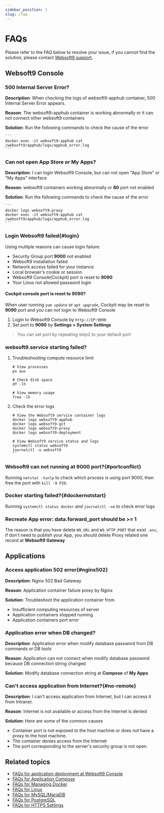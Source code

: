 ```yaml
---
sidebar_position: 1
slug: /faq
---
```


# FAQs

Please refer to the FAQ below to resolve your issue, if you cannot find the solution, please contact [Websoft9 support](./helpdesk). 

## Websoft9 Console

### 500 Internal Server Error?

**Description**: When checking the logs of websoft9-apphub container, 500 Internal Server Error appears.  

**Reason**: The websoft9-apphub container is working abnormally or it can not connect other websoft9 containers  

**Solution**: Run the following commands to check the cause of the error   

    ```
    docker exec -it websoft9-apphub cat /websoft9/apphub/logs/apphub_error.log
    ```

### Can not open App Store or My Apps?

**Description**: I can login Websoft9 Console, but can not open "App Store" or "My Apps" interface   

**Reason**: websoft9 containers working abnormally or **80** port not enabled

**Solution**: Run the following commands to check the cause of the error   

    ```
    docker logs websoft9-proxy
    docker exec -it websoft9-apphub cat /websoft9/apphub/logs/apphub_error.log
    ```

### Login Websoft9 failed{#login}

Using multiple reasons can cause login failure:

* Security Group port **9000** not enabled
* Websoft9 installation failed
* Network access failed for your instance
* Local browser's cookie or session
* Websoft9 Console(Cockpit) port is reset to **9090**
* Your Linux not allowed password login

#### Cockpit console port is reset to 9090?

When user running `yum update` or `apt upgrade`, Cockpit may be reset to **9090** port and you can not login to Websoft9 Console

1. Login to Websoft9 Console by `http://IP:9090`
2. Set port to **9090** by **Settings > System Settings**

> You can set port by repeating step2 to your default port

### websoft9.service starting failed?

1. Troubleshooting compute resource limit
    ```shell
    # View processes
    ps aux

    # Check disk space
    df -lh

    # View memory usage
    free -lh
    ```

2. Check the error logs
    ```shell
    # View the Websoft9 service container logs
    docker logs websoft9-apphub
    docker logs websoft9-git
    docker logs websoft9-proxy
    docker logs websoft9-deployment

    # View Websoft9 service status and logs
    systemctl status websoft9
    journalctl -u websoft9
    ``

### Websoft9 can not running at 9000 port?{#portconflict}

Running `netstat -tunlp` to check which process is using port 9000, then free the port with `kill -9 PID`.

### Docker starting failed?{#dockernotstart}

Running `systemctl status docker` and `journalctl -xe` to check error logs

### Recreate App error: data.forward_port should be >= 1

The reason is that you have delete `W9_URL` and `W9_HTTP_PORT` that exist `.env`, if don't need to publish your App, you should delete Proxy related one record at **Websoft9 Gateway**

## Applications

### Access application 502 error{#nginx502}

**Description**: Nginx 502 Bad Gateway  

**Reason**: Application container failure proxy by Nginx  

**Solution**: Troubleshoot the application container from

- Insufficient computing resources of server
- Application containers stopped running
- Application containers port error


### Application error when DB changed?

**Description**: Application error when modify database password from DB commands or DB tools  

**Reason**: Application can not connect when modify database password because DB connection string changed  

**Solution**: Modify database connection string at **Compose** of **My Apps**  
  

### Can't access application from Internet?{#no-remote}

**Description**: I can't access application from Internet, but I can access it from Intranet.  

**Reason**: Internet is not available or access from the Internet is denied   

**Solution**: Here are some of the common causes   

- Container port is not exposed to the host machine or does not have a proxy to the host machine.
- The container denies access from the Internet
- The port corresponding to the server's security group is not open.


## Related topics

- [FAQs for application deployment at Websoft9 Console](./deployment#troubleshoot)
- [FAQs for Application Compose](./app-compose#troubleshoot)
- [FAQs for Managing Docker](./docker-server#troubleshoot)
- [FAQs for Linux](./linux#troubleshoot)
- [FAQs for MySQL/MariaDB](./mysql#troubleshooting)
- [FAQs for PostgreSQL](./postgresql#troubleshooting)
- [FAQs for HTTPS Settings](./domain-https#troubleshoot)
